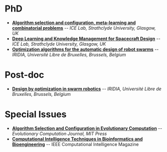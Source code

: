 # PhD

* [**Algorithm selection and configuration, meta-learning and combinatorial problems**](phd/2017-wyoming.pdf) -- *ICE Lab, Strathclyde University, Glasgow, UK*
* [**Deep Learning and Knowledge Management for Spacecraft Design**](phd/2017-icelab.pdf) -- *ICE Lab, Strathclyde University, Glasgow, UK*
* [**Optimization algorithms for the automatic design of robot swarms**](http://demiurge.be/openings/phd-optimization.html) -- *IRIDIA, Université Libre de Bruxelles, Brussels, Belgium*

# Post-doc

* [**Design by optimization in swarm robotics**](http://demiurge.be/openings/postdoc-optimization.html) -- *IRIDIA, Université Libre de Bruxelles, Brussels, Belgium*

# Special Issues

* [**Algorithm Selection and Configuration in Evolutionary Computation**](issues/2017-ecj-coseal.pdf) -- *Evolutionary Computation Journal, MIT Press*
* [**Computational Intelligence Techniques in Bioinformatics and Bioengineering**](http://personalpages.manchester.ac.uk/staff/Richard.Allmendinger/IEEE_CIM_SI_CITBB2018.html) -- IEEE Computational Intelligence Magazine
